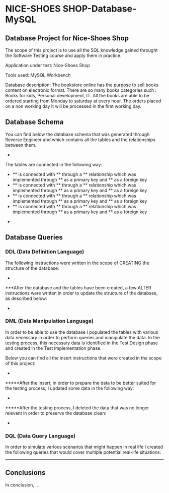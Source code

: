 # NICE-SHOES SHOP-Database-MySQL
## Database Project for **Nice-Shoes Shop**
The scope of this project is to use all the SQL knowledge gained throught the Software Testing course and apply them in practice.

Application under test: Nice-Shoes Shop

Tools used: MySQL Workbench

Database description: The bookstore online has the purpose to sell books content on electronic format. There are so many books categories such : Books for kids, Personal development, IT. All the books are able to be ordered starting from Monday to saturday at every hour. The orders placed on a non working day it will be processed in the first working day.

## Database Schema 

You can find below the database schema that was generated through Reverse Engineer and which contains all the tables and the relationships between them.

*

The tables are connected in the following way:
- **  is connected with ** through a ** relationship which was implemented through ** as a primary key and ** as a foreign key
- **  is connected with ** through a ** relationship which was implemented through ** as a primary key and ** as a foreign key
- **  is connected with ** through a ** relationship which was implemented through ** as a primary key and ** as a foreign key
- **  is connected with ** through a ** relationship which was implemented through ** as a primary key and ** as a foreign key

*

## Database Queries

### DDL (Data Definition Language)

The following instructions were written in the scope of CREATING the structure of the database:


*


***After the database and the tables have been created, a few ALTER instructions were written in order to update the structure of the database, as described below:


*


### DML (Data Manipulation Language)

In order to be able to use the database I populated the tables with various data necessary in order to perform queries and manipulate the data. 
In the testing process, this necessary data is identified in the Test Design phase and created in the Test Implementation phase. 

Below you can find all the insert instructions that were created in the scope of this project:


*


*****After the insert, in order to prepare the data to be better suited for the testing process, I updated some data in the following way:


*


*****After the testing process, I deleted the data that was no longer relevant in order to preserve the database clean: 


*


### DQL (Data Query Language)


In order to simulate various scenarios that might happen in real life I created the following queries that would cover multiple potential real-life situations:

*********


## Conclusions

In conclusion, ..
